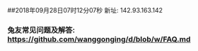 ##2018年09月28日07时12分07秒 新址: 142.93.163.142
### 兔友常见问题及解答: https://github.com/wanggonging/d/blob/w/FAQ.md
